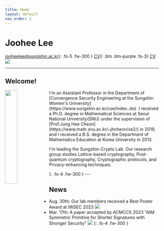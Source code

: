 ```yaml
---
title: Home
layout: default
nav_order: 1
---
```

# **Joohee Lee**
jooheelee@sungshin.ac.kr{: .fs-5 .fw-300 }  [CV](Joohee_Lee____Curriculum_Vitae_0908.pdf){: .btn .btn-purple .fs-3}  [CV](Joohee_Lee____Curriculum_Vitae_0908.pdf)
<a href="Joohee_Lee____Curriculum_Vitae_0908.pdf"><img src="https://img.shields.io/badge/CV-512BD4?style=flat-square&logo=CV&logoColor=purple"/></a>

---
## Welcome!
<div>
    <img src="https://github.com/sungshincrypto/sungshincrypto.github.io/assets/143777085/85fb5360-3518-4651-910a-f7f2f5239a91" height="28%" width="28%" align="left"/>
        <p>I'm an Assistant Professor in the Department of [Convergence Security Engineering at the Sungshin Women's University](https://www.sungshin.ac.kr/cse/index..do). I received a Ph.D. degree in Mathematical Sciences at Seoul National University(SNU) under the supervision of [Prof.Jung Hee Cheon](https://www.math.snu.ac.kr/~jhcheon/xe2/) in 2019, and I received a B.S. degree in the Department of Mathematics Education at Korea University in 2013.</p>
    <p>I'm leading the Sungshin-Crypto Lab. Our research group studies Lattice-based cryptography, Post-quantum cryptography, Cryptographic protocols, and Privacy-enhancing techniques.</p>
</div>
{: .fs-4 .fw-300 }
---

## News
- Aug. 30th: Our lab members received a Best Poster Award at IWSEC 2023  <img src="https://img.shields.io/badge/IWSEC2023-512BD4?style=flat-square&logo=CV&logoColor=purple"/>
- Mar. 17th: A paper accepted by ACMCCS 2023
             "AIM: Symmetric Primitive for Shorter Signatures with Stronger Security"  <img src="https://img.shields.io/badge/ACMCCS2023-512BD4?style=flat-square&logo=CV&logoColor=purple"/>
{: .fs-4 .fw-300 }

[^1]: [It can take up to 10 minutes for changes to your site to publish after you push the changes to GitHub](https://docs.github.com/en/pages/setting-up-a-github-pages-site-with-jekyll/creating-a-github-pages-site-with-jekyll#creating-your-site).

[Just the Docs]: https://just-the-docs.github.io/just-the-docs/
[GitHub Pages]: https://docs.github.com/en/pages
[README]: https://github.com/just-the-docs/just-the-docs-template/blob/main/README.md
[Jekyll]: https://jekyllrb.com
[GitHub Pages / Actions workflow]: https://github.blog/changelog/2022-07-27-github-pages-custom-github-actions-workflows-beta/
[use this template]: https://github.com/just-the-docs/just-the-docs-template/generate
